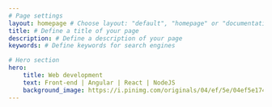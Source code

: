 ```yaml
---
# Page settings
layout: homepage # Choose layout: "default", "homepage" or "documentation-archive"
title: # Define a title of your page
description: # Define a description of your page
keywords: # Define keywords for search engines

# Hero section
hero:
    title: Web development 
    text: Front-end | Angular | React | NodeJS
    background_image: https://i.pinimg.com/originals/04/ef/5e/04ef5e1743f2123165f573616c533885.jpg
---
```

